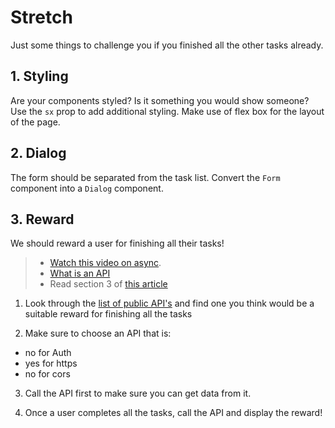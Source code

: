 # Stretch

Just some things to challenge you if you finished all the other tasks already.

## 1. Styling

Are your components styled? Is it something you would show someone? Use the `sx` prop to add additional styling. Make use of flex box for the layout of the page.

## 2. Dialog

The form should be separated from the task list. Convert the `Form` component into a `Dialog` component.

## 3. Reward

We should reward a user for finishing all their tasks!

> - [Watch this video on async](https://youtu.be/PoRJizFvM7s).
> - [What is an API](https://www.youtube.com/watch?v=Yzx7ihtCGBs&ab_channel=CodeWithChris)
> - Read section 3 of [this article](https://www.freecodecamp.org/news/fetch-data-react/)

1. Look through the [list of public API's](https://github.com/public-apis/public-apis) and find one you think would be a suitable reward for finishing all the tasks

2. Make sure to choose an API that is:

- no for Auth
- yes for https
- no for cors

3. Call the API first to make sure you can get data from it.

4. Once a user completes all the tasks, call the API and display the reward!
